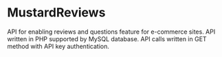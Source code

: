 # MustardReviews
API for enabling reviews and questions feature for e-commerce sites.
API written in PHP supported by MySQL database.
API calls written in GET method with API key authentication.
